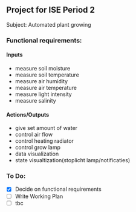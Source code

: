 
## **Project for ISE Period 2**


Subject: Automated plant growing


### **Functional requirements:**

#### Inputs
- measure soil moisture
- measure soil temperature
- measure air humidity
- measure air temperature
- measure light intensity
- measure salinity

#### Actions/Outputs
- give set amount of water
- control air flow
- control heating radiator
- control grow lamp
- data visualization
- state visualtization(stoplicht lamp/notificaties)









### **To Do:**
- [x] Decide on functional requirements
- [ ] Write Working Plan
- [ ] tbc